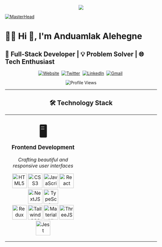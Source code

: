 <div align="center">
  <img src="https://readme-typing-svg.herokuapp.com/?lines=Welcome+to+my+GitHub!;I'm+a+Full-Stack+Developer&center=true&width=380&height=50">
</div>

[![MasterHead](https://firebasestorage.googleapis.com/v0/b/flexi-coding.appspot.com/o/dempgi7-520f8d5f-63d4-4453-8822-dbc149ae27f8.gif?alt=media&token=91c0c7b2-93c3-4029-b011-1a8703c5730d)](https://rishavchanda.io)

# 👨‍💻 Hi 👋, I'm Anduamlak Alehegne

## 🚀 Full-Stack Developer | 💡 Problem Solver | 🌐 Tech Enthusiast

<p align="center">
  <a href="https://anduamlakalehegne.github.io/portfolio"><img src="https://img.shields.io/badge/Website-DC143C?style=for-the-badge&logo=medium&logoColor=white" alt="Website" /></a>&nbsp;
  <a href="https://twitter.com/AnduamlakM27"><img src="https://img.shields.io/badge/Twitter-1DA1F2?style=for-the-badge&logo=twitter&logoColor=white" alt="Twitter" /></a>&nbsp;
  <a href="https://www.linkedin.com/in/anduamlak-alehegne-4632aa219/"><img src="https://img.shields.io/badge/LinkedIn-0077B5?style=for-the-badge&logo=linkedin&logoColor=white" alt="LinkedIn" /></a>&nbsp;
  <a href="mailto:anduamlakalehegne@gmail.com"><img src="https://img.shields.io/badge/Gmail-D14836?style=for-the-badge&logo=gmail&logoColor=white" alt="Gmail" /></a>&nbsp;
</p>

<p align="center">
  <img src="https://komarev.com/ghpvc/?username=yourusername&label=Profile%20views&color=0e75b6&style=flat" alt="Profile Views" />
</p>

---

<div align="center">
  <h2>🛠️ Technology Stack</h2>
</div>

<div align="center">
  <table>
    <tr>
      <td width="50%" align="center">
        <h3>
          <span style="font-size: 40px;">🖥️</span>
          <br>
          Frontend Development
        </h3>
        <p><em>Crafting beautiful and responsive user interfaces</em></p>
        <p align="center">
          <img src="https://skillicons.dev/icons?i=html" width="48" height="48" alt="HTML5"/>
          <img src="https://skillicons.dev/icons?i=css" width="48" height="48" alt="CSS3"/>
          <img src="https://skillicons.dev/icons?i=js" width="48" height="48" alt="JavaScript"/>
          <img src="https://skillicons.dev/icons?i=react" width="48" height="48" alt="React"/>
          <img src="https://skillicons.dev/icons?i=nextjs" width="48" height="48" alt="NextJS"/>
          <img src="https://skillicons.dev/icons?i=ts" width="48" height="48" alt="TypeScript"/>
          <br/>
          <img src="https://skillicons.dev/icons?i=redux" width="48" height="48" alt="Redux"/>
          <img src="https://skillicons.dev/icons?i=tailwind" width="48" height="48" alt="TailwindCSS"/>
          <img src="https://skillicons.dev/icons?i=materialui" width="48" height="48" alt="MaterialUI"/>
          <img src="https://skillicons.dev/icons?i=threejs" width="48" height="48" alt="ThreeJS"/>
          <img src="https://skillicons.dev/icons?i=jest" width="48" height="48" alt="Jest"/>
        </p>
      </td>
      <td width="50%" align="center">
        <h3>
